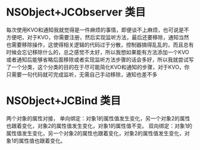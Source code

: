 # NSObject+JCObserver 类目
每次使用KVO和通知我就觉得是一件麻烦的事情，即便谈不上麻烦，也可说是不方便吧，对于KVO，你需要注册，然后实现监听方法，最后还要移除，通知当然也需要移除操作，这使得相关逻辑的代码过于分散，控制器搞得乱乱的，而且总有时候会忘记移除什么的，总之感觉不太好，所以我想如果能有方法添加一个KVO或者通知后能够省略后面移除或者实现监听方法步骤的话会多好，所以我就尝试写了一个分类，这个分类的目的在于尽可能简化KVO和通知的步骤，对于KVO，你只需要一句代码就可完成监听，无需自己手动移除，通知也差不多

# NSObject+JCBind 类目
两个对象的属性对接，
单向绑定：对象1的属性值发生变化，另一个对象2的属性也跟着变化，对象2的属性值发生变化，对象1的属性值不变。
双向绑定：对象1的属性值发生变化，另一个对象2的属性也跟着变化，对象2的属性值发生变化，对象1的属性值也跟着变化。
